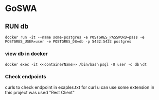 # GoSWA
## RUN db
`docker run -it --name some-postgres -e POSTGRES_PASSWORD=pass -e POSTGRES_USER=user -e POSTGRES_DB=db -p 5432:5432 postgres`


### view db in docker
`docker exec -it <<containerName>> /bin/bash`
`psql -U user -d db`
`\dt`


### Check endpoints
curls to check endpoint in exaples.txt
for curl u can use some extension
in this project was used "Rest Client"